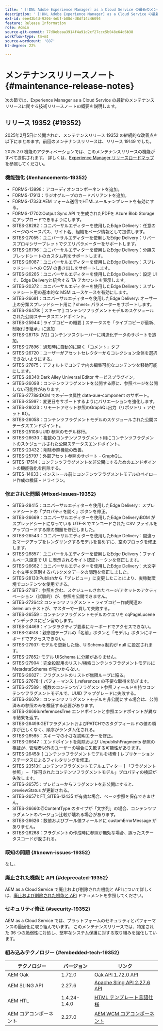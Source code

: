 ```yaml
---
title: ' [!DNL Adobe Experience Manager] as a Cloud Service の最新のメンテナンスリリースノート。'
description: ' [!DNL Adobe Experience Manager] as a Cloud Service の最新のメンテナンスリリースノート。'
exl-id: eee42b4d-9206-4ebf-b88d-d8df14c46094
feature: Release Information
role: Admin
source-git-commit: 77d8ebeaa3914f4a91d2cf27ccc5b048e64d6b38
workflow-type: tm+mt
source-wordcount: '887'
ht-degree: 22%

---
```



# メンテナンスリリースノート {#maintenance-release-notes}

次の節では、Experience Manager as a Cloud Service の最新のメンテナンスリリースに関する技術リリースノートの概要を説明します。

## リリース 19352 {#19352}

2025年2月5日に公開された、メンテナンスリリース 19352 の継続的な改善点を以下にまとめます。前回のメンテナンスリリースは、リリース 19149 でした。

2025.2.0 機能のアクティベーションでは、このメンテナンスリリースの機能がすべて提供されます。 詳しくは、[Experience Manager リリースロードマップ](https://experienceleague.adobe.com/ja/docs/experience-manager-release-information/aem-release-updates/update-releases-roadmap)を参照してください。

### 機能強化 {#enhancements-19352}

* FORMS-13998：アコーディオンコンポーネントを追加。
* FORMS-17913：ラジオグループのカードバリアントを追加。
* FORMS-17333:AEM フォーム送信でHTMLメールテンプレートを有効にする。
* FORMS-17702:Output Sync API で生成されたPDFを Azure Blob Storage にアップロードできるようにします。
* SITES-28282：ユニバーサルエディターを使用したEdge Delivery：任意のページのベースパス、サイト名、組織をページ情報として提供します。
* SITES-27055：ユニバーサルエディターを使用したEdge Delivery：リバースプロキシサーブレットでクエリパラメーターをサポートします。
* SITES-26796：ユニバーサルエディターを使用したEdge Delivery：分類スプレッドシートのカスタム列をサポートします。
* SITES-26087：ユニバーサルエディターを使用したEdge Delivery：スプレッドシートへの CSV の書き出しをサポートします。
* SITES-26265：ユニバーサルエディターを使用したEdge Delivery：設定 UI で、Edge Deliveryと統合する TA アカウントを表示します。
* SITES-20372：ユニバーサルエディターを使用したEdge Delivery：スプレッドシート用の基本的な MSM ユースケースを有効にします。
* SITES-26681：ユニバーサルエディターを使用したEdge Delivery: オーサー上の分類スプレッドシート用に？sheet= パラメーターをサポートします。
* SITES-26479: [ スキーマ ] コンテンツフラグメントモデルのスケジュールされた公開ステータスエンドポイント。
* SITES-25944:[ ライブコピーの概要 ] ステータスを「ライブコピーが最新、制限付き継承」に追加
* SITES-28713: [V2] コンテンツスクレーパーに構造化データのサポートを追加。
* SITES-27896：通知時に自動的に開く「コメント」タブ
* SITES-26720：ユーザーがアセットセレクターからコレクション全体を選択できないようにする。
* SITES-27875：デフォルトでコンテナ内の編集可能なコンテンツを移動可能にします。
* SITES-28340:Dark Alley Universal Editor サービスプラグイン。
* SITES-26098：コンテンツフラグメントを公開する際に、参照ページを公開しない可能性があります。
* SITES-27789:DOM でのデータ属性 data-aue-component のサポート。
* SITES-25997：変更日をサポートするようにバリエーションを強化します。
* SITES-28023：リモートアセット参照のGraphQL出力（リポジトリ + アセット ID）。
* SITES-26058：コンテンツフラグメントモデルのスケジュールされた公開ステータスエンドポイント。
* SITES-25108:UUID 参照のモデル移行。
* SITES-26630：複数のコンテンツフラグメント用にコンテンツフラグメントのスケジュールされた公開ステータスエンドポイント。
* SITES-23432：削除参照機能の改善。
* SITES-25797：外部アセット参照のサポート - GraphQL。
* SITES-17514：コンテンツフラグメントを非公開にするためのエンドポイントの機能強化を削除する。
* SITES-14633：インストール前にコンテンツフラグメントモデルのペイロード作成の検証 – ドライラン。

### 修正された問題 {#fixed-issues-19352}

* SITES-28415：ユニバーサルエディターを使用したEdge Delivery：スプレッドシートの「プロパティを開く」ボタンを修正。
* SITES-26669：ユニバーサルエディターを使用したEdge Delivery:BOM がスプレッドシートになっている UTF-8 でエンコードされた CSV ファイルをアップロードする際の問題を修正しました。
* SITES-26543：ユニバーサルエディターを使用したEdge Delivery：間違ったマークアップをレンダリングするモデルを含めずに、空のブロックを修正します。
* SITES-26857：ユニバーサルエディターを使用したEdge Delivery：ファイルベース設定で UI に表示されるサイト認証トークンを修正します。
* SITES-26662：ユニバーサルエディターを使用したEdge Delivery：大文字と小文字を区別するバルクメタデータの問題を修正しました。
* SITES-28133:Publishから「プレビュー」に変更したことにより、実稼動環境でコンテンツを使用できる。
* SITES-27187：参照を含む、スケジュールされたページ/アセットのアクティベーション（試験的）が、参照を公開できません。
* SITES-27264:2 コンテンツフラグメント – ライブコピー作成関連の Selenium テストが、マスターで一貫して失敗する。
* SITES-26559：コンテンツフラグメントモデルのクエリを cqPageLucene インデックスにピン留めします。
* SITES-24469：インタラクティブ要素にキーボードでアクセスできない。
* SITES-24518：親参照テーブルの「名前」ボタンと「モデル」ボタンにキーボードでアクセスできない。
* SITES-27937: モデルを更新した後、UISchema 制約が null に設定されます。
* SITES-27852: モデル UISchema に分類がありません。
* SITES-27904：完全投影用のリスト/検索コンテンツフラグメントモデルに MetadataSchema が見つからない。
* SITES-26827：フラグメントのリストが無限ループに陥る。
* SITES-27678: [ パフォーマンス ]_references の不要な取得を防ぎます。
* SITES-27589：複数のコンテンツ/フラグメント参照フィールドを持つコンテンツフラグメントモデルで、UUID アップグレードに失敗する。
* SITES-26679：コンテンツフラグメントモデルを非公開にする場合は、公開済みの参照のみを検証する必要があります。
* SITES-26666:referencesTree エンドポイントと参照エンドポイントが異なる結果を返す。
* SITES-26499:GETフラグメントおよびPATCHでのタグフィールドの値の順序が正しくなく、順序がランダム化される。
* SITES-26585：スキーマの小さな説明エラーを修正。
* SITES-26647：エンドポイントを削除および UnpublishFragments 参照の検証が、管理者以外のユーザーの場合に失敗する可能性があります。
* SITES-26458: [ コンテンツフラグメントモデルを検索 ] レプリケーションステータスによるフィルタリングを修正。
* SITES-23513:[ コンテンツフラグメントモデルエディター ] 「フラグメント参照」 – 「許可されたコンテンツフラグメントモデル」プロパティの検証が失敗します。
* SITES-26575：プレビューからフラグメントを非公開にすると、previewStatus が更新される。
* SITES-26571: FT_SITES-12435 が有効な場合、ページ参照を保存できません。
* SITES-26660:@ContentType のタイプが「文字列」の場合、コンテンツフラグメントのバージョン比較が壊れる場合があります。
* SITES-26626：数値およびブール値フィールドに customErrorMessage がありません。
* SITES-26268：フラグメントの作成時に参照が無効な場合、誤ったステータスコードが返される。

### 既知の問題 {#known-issues-19352}

なし。

### 廃止された機能と API {#deprecated-19352}

AEM as a Cloud Service で廃止および削除された機能と API について詳しくは、[廃止および削除された機能と API](/help/release-notes/deprecated-removed-features.md) ドキュメントを参照してください。

### セキュリティ修正 {#security-19352}

AEM as a Cloud Service では、プラットフォームのセキュリティとパフォーマンスの最適化に取り組んでいます。 このメンテナンスリリースでは、特定された 36 つの脆弱性に対処し、堅牢なシステム保護に対する取り組みを強化しています。

### 組み込みテクノロジー {#embedded-tech-19352}

| テクノロジー | バージョン | リンク |
|---|---|---|
| AEM Oak | 1.72.0 | [Oak API 1.72.0 API](https://www.javadoc.io/doc/org.apache.jackrabbit/oak-api/1.72.0/index.html) |
| AEM SLING API | 2.27.6 | [Apache Sling API 2.27.6 API](https://www.javadoc.io/doc/org.apache.sling/org.apache.sling.api/latest/index.html) |
| AEM HTL | 1.4.24-1.4.0 | [HTML テンプレート言語仕様](https://github.com/adobe/htl-spec) |
| AEM コアコンポーネント | 2.27.0 | [AEM WCM コアコンポーネント](https://github.com/adobe/aem-core-wcm-components) |
